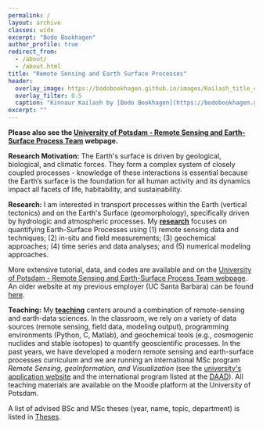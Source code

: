 ```yaml
---
permalink: /
layout: archive
classes: wide
excerpt: "Bodo Bookhagen"
author_profile: true
redirect_from:
  - /about/
  - /about.html
title: "Remote Sensing and Earth Surface Processes"
header:
  overlay_image: https://bodobookhagen.github.io/images/Kailash_title_clip.jpg
  overlay_filter: 0.5
  caption: "Kinnaur Kailash by [Bodo Bookhagen](https://bodobookhagen.github.io/)"
excerpt: ""
---
```

**Please also see the [University of Potsdam - Remote Sensing and Earth-Surface Process Team](http://UP-RS-ESP.github.io/) webpage.**

**Research Motivation:** The Earth's surface is driven by geological, biological, and climatic forces. They form a complex system of closely coupled processes - knowledge of these interactions is essential because the Earth’s surface is the foundation for all human activity and its dynamics impact all facets of life, habitability, and sustainability.

**Research:** I am interested in transport processes within the Earth (vertical tectonics) and on the Earth's Surface (geomorphology), specifically driven by hydrologic and atmospheric processes. My [**research**](http://bodobookhagen.github.io/research) focuses on quantifying Earth-Surface Processes using (1) remote sensing data and techniques; (2) in-situ and field measurements; (3) geochemical approaches; (4) time series and data analyses; and (5) numerical modeling approaches.

More extensive tutorial, data, and codes are available and on the [University of Potsdam - Remote Sensing and Earth-Surface Process Team webpage](http://UP-RS-ESP.github.io/). An older website at my previous employer (UC Santa Barbara) can be found [here](http://www.geog.ucsb.edu/~bodo/).

**Teaching:** My [**teaching**](http://bodobookhagen.github.io/teaching) centers around a combination of remote-sensing and earth-data sciences. In the classroom, we rely on a variety of data sources (remote sensing, field data, modeling output), programming environments (Python, C, Matlab), and geochemical tools (e.g., cosmogenic nuclides and stable isotopes) to quantify geoscientific processes. In the past years, we have developed a modern remote sensing and earth-surface processes curriculum and we are running an international MSc program *Remote Sensing, geoInformation, and Visualization* (see the [university's application website](https://www.uni-potsdam.de/de/mnfakul/studium-und-lehre/master/remote-sensing-geoinformation-and-visualization.html) and the international program listed at the [DAAD](https://www.daad.de/deutschland/studienangebote/international-programmes/en/detail/4855/)). All teaching materials are available on the Moodle platform at the University of Potsdam.

A list of advised BSc and MSc theses (year, name, topic, department) is listed in [Theses](http://bodobookhagen.github.io/theses).
